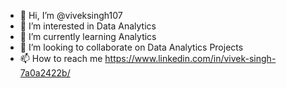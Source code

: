 - 👋 Hi, I’m @viveksingh107
- 👀 I’m interested in Data Analytics
- 🌱 I’m currently learning Analytics 
- 💞️ I’m looking to collaborate on Data Analytics Projects
- 📫 How to reach me https://www.linkedin.com/in/vivek-singh-7a0a2422b/

<!---
viveksingh107/viveksingh107 is a ✨ special ✨ repository because its `README.md` (this file) appears on your GitHub profile.
You can click the Preview link to take a look at your changes.
--->
